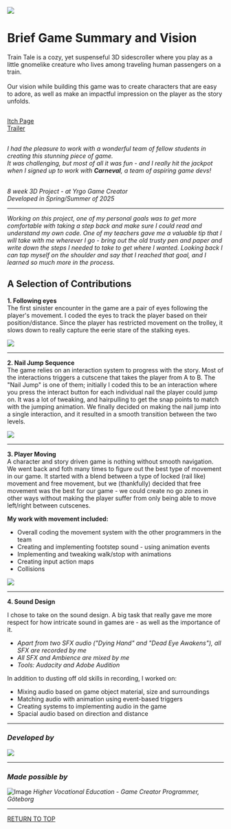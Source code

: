 <a name="TOP"></a>

![](https://github.com/ewigur/Portfolio/blob/main/Train%20Tale/GIFs/Sample_01.gif)


# Brief Game Summary and Vision
Train Tale is a cozy, yet suspenseful 3D sidescroller where you play as a little gnomelike creature who lives among traveling human passengers on a train.\
 \
Our vision while building this game was to create characters that are easy to adore, as well as make an impactful impression on the player as the story unfolds.

## 
[Itch Page](https://yrgo-game-creator.itch.io/train-tale)\
[Trailer](https://www.youtube.com/watch?v=okvqh6uOwDE)
## 



*I had the pleasure to work with a wonderful team of fellow students in creating this stunning piece of game.\
It was challenging, but most of all it was fun - and I really hit the jackpot when I signed up to work with **Carneval**, a team of aspiring game devs!*

 \
*8 week 3D Project - at Yrgo Game Creator*\
*Developed in Spring/Summer of 2025*
_____________________________________________________________________________________
*Working on this project, one of my personal goals was to get more comfortable with taking a step back and make sure I could read and understand my own code. One of my teachers gave me a valuable tip that I will take with me wherever I go - bring out the old trusty pen and paper and write down the steps I needed to take to get where I wanted. Looking back I can tap myself on the shoulder and say that I reached that goal, and I learned so much more in the process.*

## A Selection of Contributions

**1. Following eyes**\
The first sinister encounter in the game are a pair of eyes following the player's movement. I coded the eyes to track the player based on their position/distance. Since the player has restricted movement on the trolley, it slows down to really capture the eerie stare of the stalking eyes.

![](https://github.com/ewigur/Portfolio/blob/main/Train%20Tale/GIFs/Following_Eyes_01.gif)

_____________________________________________________________________________________

**2. Nail Jump Sequence**\
The game relies on an interaction system to progress with the story. Most of the interactions triggers a cutscene that takes the player from A to B. The "Nail Jump" is one of them; initially I coded this to be an interaction where you press the interact button for each individual nail the player could jump on. It was a lot of tweaking, and hairpulling to get the snap points to match with the jumping animation. We finally decided on making the nail jump into a single interaction, and it resulted in a smooth transition between the two levels.

![](https://github.com/ewigur/Portfolio/blob/main/Train%20Tale/GIFs/Nail_Jump_01.gif)

_____________________________________________________________________________________

**3. Player Moving**\
A character and story driven game is nothing without smooth navigation. We went back and foth many times to figure out the best type of movement in our game. It started with a blend between a type of locked (rail like) movement and free movement, but we (thankfully) decided that free movement was the best for our game - we could create no go zones in other ways without making the player suffer from only being able to move left/right between cutscenes.

**My work with movement included:**
- Overall coding the movement system with the other programmers in the team
- Creating and implementing footstep sound - using animation events
- Implementing and tweaking walk/stop with animations
- Creating input action maps
- Collisions

![](https://github.com/ewigur/Portfolio/blob/main/Train%20Tale/GIFs/PlayerWalk_01.gif)

_____________________________________________________________________________________

**4. Sound Design**

I chose to take on the sound design. A big task that really gave me more respect for how intricate sound in games are - as well as the importance of it.


- *Apart from two SFX audio ("Dying Hand" and "Dead Eye Awakens"), all SFX are recorded by me*
- *All SFX and Ambience are mixed by me*
- *Tools: Audacity and Adobe Audition*

 In addition to dusting off old skills in recording, I worked on:
- Mixing audio based on game object material, size and surroundings
- Matching audio with animation using event-based triggers
- Creating systems to implementing audio in the game
- Spacial audio based on direction and distance
_____________________________________________________________________________________
### *Developed by*
![](https://github.com/ewigur/Portfolio/blob/main/Train%20Tale/GIFs/Carneval.gif)
_____________________________________________________________________________________
### *Made possible by*
![Image](https://github.com/ewigur/Portfolio/blob/main/ThumbNails/Yrgo.png)
*Higher Vocational Education - Game Creator Programmer, Göteborg*
_____________________________________________________________________________________

[RETURN TO TOP](#TOP)
             <a name="TOP"></a>  
